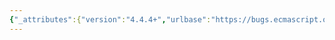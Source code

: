 ```yaml
---
{"_attributes":{"version":"4.4.4+","urlbase":"https://bugs.ecmascript.org/","maintainer":"dherman@mozilla.com"},"bug":{"bug_id":4300,"creation_ts":"2015-04-16 14:52:00 -0700","short_desc":"10.3.3 Intl.Collator.prototype.compare","delta_ts":"2015-04-16 20:02:12 -0700","product":"Internationalization - ECMA-402","component":"Specification","version":"Edition 2.0 drafts","rep_platform":"All","op_sys":"All","bug_status":"RESOLVED","resolution":"FIXED","priority":"Normal","bug_severity":"normal","everconfirmed":true,"reporter":{"uid":"andrebargull","name":"André Bargull"},"assigned_to":{"uid":"waldron.rick","name":"Rick Waldron"},"cc":"waldron.rick","long_desc":[{"commentid":14255,"comment_count":0,"who":{"uid":"andrebargull","name":"André Bargull"},"bug_when":"2015-04-16 14:52:15 -0700","thetext":"10.3.3 Intl.Collator.prototype.compare\n\nStep 2: Delete colon\n\nChange 2.a.i: Omit \"then\"\n\nChange 2.a.ii: Omit \"then\"\n\nChange 2.a.iii: Missing ReturnIfAbrupt after ToString\n\nChange 2.a.iv: Missing ReturnIfAbrupt after ToString\n\nChange 2.a.v: Omit \"the result of\".\n\n\nStep 2.b: Missing .length (and .name property) for bound function (cf. bug 4288)\n\nStep 2.a: Move to separate section? (cf. bug 4288)\n\n---\n10.3.3.1 Collator Compare Functions\n\nA Collator compare function is an anonymous function that takes two arguments, x and y, and performs the following steps:\n\n1. Let collator be the this value.\n2. Assert: Type(collator) is Object and collator has an [[initializedCollator]] internal slot whose value is true.\n3. If x is not provided, let x be undefined.\n4. If y is not provided, let y be undefined.\n5. Let X be ToString(x).\n6. ReturnIfAbrupt(X).\n7. Let Y be ToString(y).\n8. ReturnIfAbrupt(Y).\n9. Return CompareStrings(collator, X, Y).\n---"}]}}
---
```

